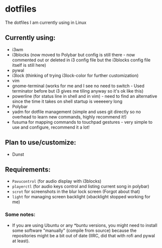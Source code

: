 # dotfiles
The dotfiles I am currently using in Linux

## Currently using:
- i3wm
- i3blocks (now moved to Polybar but config is still there - now commented out or deleted in i3 config file but the i3blocks config file itself is still here)
- pywal
- i3lock (thinking of trying i3lock-color for further customization)
- vim
- gnome-terminal (works for me and I see no need to switch - Used terminator before but i3 gives me tiling anyway so it's ok like this)
- powerline (for status line in shell and in vim) - need to find an alternative since the time it takes on shell startup is veeeeery long
- Polybar
- yadm for dotfile management (simple and uses git directly so no overhead to learn new commands, highly recommend it!)
- fusuma for mapping commands to touchpad gestures - very simple to use and configure, recommend it a lot!

## Plan to use/customize:
- Dunst

## Requirements:
- `Pavucontrol` (for audio display with i3blocks)
- `playerctl` (for audio keys control and listing current song in polybar)
- `scrot` for screenshots in the blur lock screen (Forgot about that)
- `light` for managing screen backlight (xbacklight stopped working for me)

### Some notes:
- If you are using Ubuntu or any \*buntu versions, you might need to install some software "manually" (compile from source) because the repositories might be a bit out of date (IIRC, did that with rofi and pywal at least).
